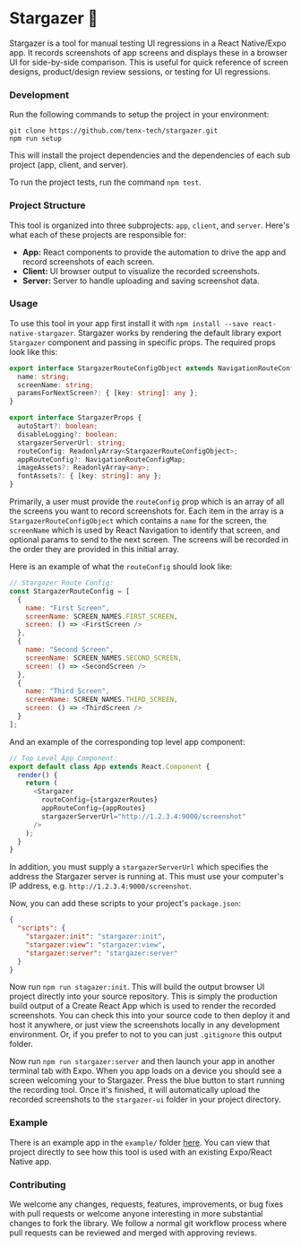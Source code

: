 # Stargazer 🔭

Stargazer is a tool for manual testing UI regressions in a React Native/Expo app. It records screenshots of app screens and displays these in a browser UI for side-by-side comparison. This is useful for quick reference of screen designs, product/design review sessions, or testing for UI regressions.

### Development

Run the following commands to setup the project in your environment:

```
git clone https://github.com/tenx-tech/stargazer.git
npm run setup
```

This will install the project dependencies and the dependencies of each sub project (app, client, and server).

To run the project tests, run the command `npm test`.

### Project Structure

This tool is organized into three subprojects: `app`, `client`, and `server`. Here's what each of these projects are responsible for:

* **App:** React components to provide the automation to drive the app and record screenshots of each screen.
* **Client:** UI browser output to visualize the recorded screenshots.
* **Server:** Server to handle uploading and saving screenshot data.

### Usage

To use this tool in your app first install it with `npm install --save react-native-stargazer`. Stargazer works by rendering the default library export `Stargazer` component and passing in specific props. The required props look like this:

```ts
export interface StargazerRouteConfigObject extends NavigationRouteConfig {
  name: string;
  screenName: string;
  paramsForNextScreen?: { [key: string]: any };
}

export interface StargazerProps {
  autoStart?: boolean;
  disableLogging?: boolean;
  stargazerServerUrl: string;
  routeConfig: ReadonlyArray<StargazerRouteConfigObject>;
  appRouteConfig?: NavigationRouteConfigMap;
  imageAssets?: ReadonlyArray<any>;
  fontAssets?: { [key: string]: any };
}
```

Primarily, a user must provide the `routeConfig` prop which is an array of all the screens you want to record screenshots for. Each item in the array is a `StargazerRouteConfigObject` which contains a `name` for the screen, the `screenName` which is used by React Navigation to identify that screen, and optional params to send to the next screen. The screens will be recorded in the order they are provided in this initial array.

Here is an example of what the `routeConfig` should look like:

```js
// Stargazer Route Config:
const StargazerRouteConfig = [
  {
    name: "First Screen",
    screenName: SCREEN_NAMES.FIRST_SCREEN,
    screen: () => <FirstScreen />
  },
  {
    name: "Second Screen",
    screenName: SCREEN_NAMES.SECOND_SCREEN,
    screen: () => <SecondScreen />
  },
  {
    name: "Third Screen",
    screenName: SCREEN_NAMES.THIRD_SCREEN,
    screen: () => <ThirdScreen />
  }
];
```

And an example of the corresponding top level app component:

```js
// Top Level App Component:
export default class App extends React.Component {
  render() {
    return (
      <Stargazer
        routeConfig={stargazerRoutes}
        appRouteConfig={appRoutes}
        stargazerServerUrl="http://1.2.3.4:9000/screenshot"
      />
    );
  }
}
```

In addition, you must supply a `stargazerServerUrl` which specifies the address the Stargazer server is running at. This must use your computer's IP address, e.g. `http://1.2.3.4:9000/screenshot`.

Now, you can add these scripts to your project's `package.json`:

```json
{
  "scripts": {
    "stargazer:init": "stargazer:init",
    "stargazer:view": "stargazer:view",
    "stargazer:server": "stargazer:server"
  }
}
```

Now run `npm run stagazer:init`. This will build the output browser UI project directly into your source repository. This is simply the production build output of a Create React App which is used to render the recorded screenshots. You can check this into your source code to then deploy it and host it anywhere, or just view the screenshots locally in any development environment. Or, if you prefer to not to you can just `.gitignore` this output folder.

Now run `npm run stargazer:server` and then launch your app in another terminal tab with Expo. When you app loads on a device you should see a screen welcoming your to Stargazer. Press the blue button to start running the recording tool. Once it's finished, it will automatically upload the recorded screenshots to the `stargazer-ui` folder in your project directory.

### Example

There is an example app in the `example/` folder [here](https://github.com/tenx-tech/stargazer/tree/master/example). You can view that project directly to see how this tool is used with an existing Expo/React Native app.

### Contributing

We welcome any changes, requests, features, improvements, or bug fixes with pull requests or welcome anyone interesting in more substantial changes to fork the library. We follow a normal git workflow process where pull requests can be reviewed and merged with approving reviews.